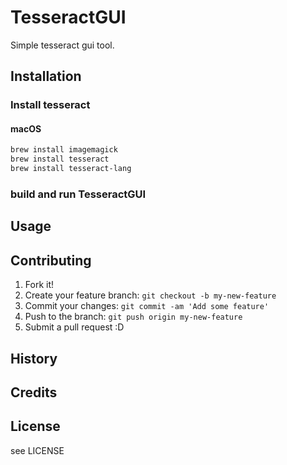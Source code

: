 # TesseractGUI

Simple tesseract gui tool.

## Installation

### Install tesseract

#### macOS

```bash
brew install imagemagick
brew install tesseract
brew install tesseract-lang
```

### build and run TesseractGUI

## Usage

## Contributing

1. Fork it!
2. Create your feature branch: `git checkout -b my-new-feature`
3. Commit your changes: `git commit -am 'Add some feature'`
4. Push to the branch: `git push origin my-new-feature`
5. Submit a pull request :D

## History

## Credits

## License

see LICENSE

